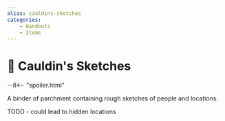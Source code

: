 ```yaml
---
alias: cauldins-sketches
categories:
    - Handouts
    - Items
---
```

# 🔐 Cauldin's Sketches

--8<-- "spoiler.html"

A binder of parchment containing rough sketches of people and locations.

TODO - could lead to hidden locations

